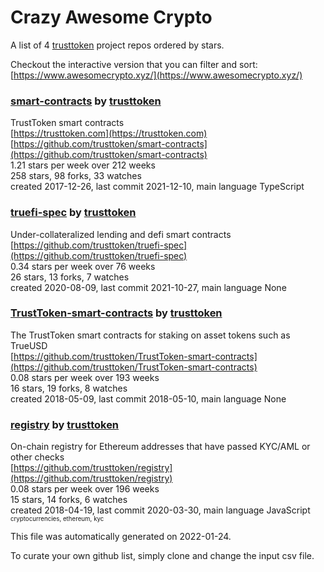 # Crazy Awesome Crypto
A list of 4 [trusttoken](https://github.com/trusttoken) project repos ordered by stars.  

Checkout the interactive version that you can filter and sort: 
[https://www.awesomecrypto.xyz/](https://www.awesomecrypto.xyz/)  


### [smart-contracts](https://github.com/trusttoken/smart-contracts) by [trusttoken](https://github.com/trusttoken)  
TrustToken smart contracts  
[https://trusttoken.com](https://trusttoken.com)  
[https://github.com/trusttoken/smart-contracts](https://github.com/trusttoken/smart-contracts)  
1.21 stars per week over 212 weeks  
258 stars, 98 forks, 33 watches  
created 2017-12-26, last commit 2021-12-10, main language TypeScript  


### [truefi-spec](https://github.com/trusttoken/truefi-spec) by [trusttoken](https://github.com/trusttoken)  
Under-collateralized lending and defi smart contracts  
[https://github.com/trusttoken/truefi-spec](https://github.com/trusttoken/truefi-spec)  
0.34 stars per week over 76 weeks  
26 stars, 13 forks, 7 watches  
created 2020-08-09, last commit 2021-10-27, main language None  


### [TrustToken-smart-contracts](https://github.com/trusttoken/TrustToken-smart-contracts) by [trusttoken](https://github.com/trusttoken)  
The TrustToken smart contracts for staking on asset tokens such as TrueUSD  
[https://github.com/trusttoken/TrustToken-smart-contracts](https://github.com/trusttoken/TrustToken-smart-contracts)  
0.08 stars per week over 193 weeks  
16 stars, 19 forks, 8 watches  
created 2018-05-09, last commit 2018-05-10, main language None  


### [registry](https://github.com/trusttoken/registry) by [trusttoken](https://github.com/trusttoken)  
On-chain registry for Ethereum addresses that have passed KYC/AML or other checks  
[https://github.com/trusttoken/registry](https://github.com/trusttoken/registry)  
0.08 stars per week over 196 weeks  
15 stars, 14 forks, 6 watches  
created 2018-04-19, last commit 2020-03-30, main language JavaScript  
<sub><sup>cryptocurrencies, ethereum, kyc</sup></sub>


This file was automatically generated on 2022-01-24.  

To curate your own github list, simply clone and change the input csv file.  